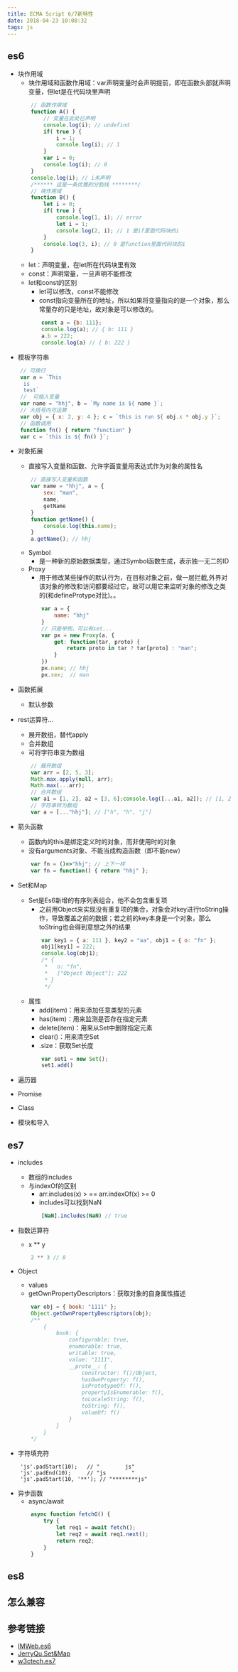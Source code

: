 ```yaml
---
title: ECMA Script 6/7新特性
date: 2018-04-23 10:08:32
tags: js
---
```


## es6
- 块作用域
    - 块作用域和函数作用域：var声明变量时会声明提前，即在函数头部就声明变量，但let是在代码块里声明
    ```JavaScript
        // 函数作用域
        function A() {
            // 变量在此处已声明
            console.log(i); // undefind
            if( true ) {
                i = 1;
                console.log(i); // 1
            }
            var i = 0;
            console.log(i); // 0
        }
        console.log(i); // i未声明
        /****** 这是一条优雅的分割线 ********/
        // 块作用域
        function B() {
            let i = 0;
            if( true ) {
                console.log(1, i); // error
                let i = 1;
                console.log(2, i); // 1 是if里面代码块的i
            }
            console.log(3, i); // 0 是function里面代码块的i
        }
    ```
    - let：声明变量，在let所在代码块里有效
    - const：声明常量，一旦声明不能修改
    - let和const的区别
        - let可以修改，const不能修改
        - const指向变量所在的地址，所以如果将变量指向的是一个对象，那么常量存的只是地址，故对象是可以修改的。
        ```JavaScript
            const a = {b: 111};
            console.log(a); // { b: 111 }
            a.b = 222;
            console.log(a) // { b: 222 }
        ```
- 模板字符串
```JavaScript
    // 可换行
    var a = `This 
     is 
     test`
    //  可插入变量
    var name = "hhj", b = `My name is ${ name }`;
    // 大括号内可运算
    var obj = { x: 2, y: 4 }; c = `this is run ${ obj.x * obj.y }`;
    // 函数调用
    function fn() { return "function" }
    var c = `this is ${ fn() }`;
```
- 对象拓展
    - 直接写入变量和函数、允许字面变量用表达式作为对象的属性名
    ```JavaScript
        // 直接写入变量和函数
        var name = "hhj", a = {
            sex: "man",
            name,
            getName
        }
        function getName() {
            console.log(this.name);
        }
        a.getName(); // hhj
    ```
    - Symbol
        - 是一种新的原始数据类型，通过Symbol函数生成，表示独一无二的ID
    - Proxy
        - 用于修改某些操作的默认行为，在目标对象之前，做一层拦截,外界对该对象的修改和访问都要经过它，故可以用它来监听对象的修改之类的(和defineProtype对比)。。
        ```JavaScript
            var a = {
                name: "hhj"
            }
            // 只是举例，可以有set...
            var px = new Proxy(a, {
                get: function(tar, proto) {
                    return proto in tar ? tar[proto] : "man";
                }
            })
            px.name; // hhj
            px.sex;  // man
        ```
- 函数拓展
    - 默认参数

- rest运算符...
    - 展开数组，替代apply
    - 合并数组
    - 可将字符串变为数组
    ```JavaScript
        // 展开数组
        var arr = [2, 5, 3];
        Math.max.apply(null, arr);
        Math.max(...arr);
        // 合并数组
        var a1 = [1, 2], a2 = [3, 6];console.log([...a1, a2]); // [1, 2, 3, 6]
        // 字符串转为数组
        var a = [..."hhj"]; // ["h", "h", "j"]
    ```
- 箭头函数
    - 函数内的this是绑定定义时的对象，而非使用时的对象
    - 没有arguments对象、不能当成构造函数（即不能new）
    ```JavaScript
        var fn = ()=>"hhj"; // 上下一样
        var fn = function() { return "hhj" };
    ```
- Set和Map
    - Set是Es6新增的有序列表组合，他不会包含重复项 
        - 之前用Object来实现没有重复项的集合，对象会对key进行toString操作，导致覆盖之前的数据；若之前的key本身是一个对象，那么toString也会得到意想之外的结果
        ```JavaScript
            var key1 = { a: 111 }, key2 = "aa", obj1 = { o: "fn" };
            obj1[key1] = 222;
            console.log(obj1);
            /* {
             *   o: "fn",
             *   ["Object Object"]: 222
             * }
             */
        ```
    - 属性
        - add(item)：用来添加任意类型的元素
        - has(item)：用来监测是否存在指定元素
        - delete(item)：用来从Set中删除指定元素
        - clear()：用来清空Set
        - .size：获取Set长度
        ```JavaScript
            var set1 = new Set();
            set1.add()
        ```
- 遍历器
- Promise
- Class
- 模块和导入

## es7
- includes
    - 数组的includes
    - 与indexOf的区别
        - arr.includes(x) > == arr.indexOf(x) >= 0
        - includes可以找到NaN
        ```JavaScript
            [NaN].includes(NaN) // true
        ```
- 指数运算符
    - x ** y
    ```JavaScript
        2 ** 3 // 8
    ```
- Object
    - values
    - getOwnPropertyDescriptors：获取对象的自身属性描述
    ```JavaScript
        var obj = { book: "1111" };
        Object.getOwnPropertyDescriptors(obj);
        /**
            {
                book: {
                    configurable: true,
                    enumerable: true,
                    writable: true,
                    value: "1111",
                    __proto__: {
                        constructor: f()/Object,
                        hasOwnProperty: f(),
                        isPrototypeOf: f(),
                        propertyIsEnumerable: f(),
                        toLocaleString: f(),
                        toString: f(),
                        valueOf: f()
                    }
                }
            }
        */
    ```

- 字符填充符
```
    'js'.padStart(10);   // "        js"
    'js'.padEnd(10);     // "js        "
    'js'.padStart(10, '**'); // "********js"
```
- 异步函数
    - async/await
    ```JavaScript
        async function fetchG() {
            try {
                let req1 = await fetch();
                let req2 = await req1.next();
                return req2;
            }
        }
    ```

## es8

## 怎么兼容

## 参考链接
- [IMWeb.es6](http://imweb.io/topic/55e330d6771670e207a16bbb)
- [JerryQu.Set&Map](https://imququ.com/post/set-map-weakmap-in-es6.html)
- [w3ctech.es7](https://w3ctech.com/topic/1614)